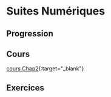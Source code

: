 # Suites Numériques

## Progression

## Cours 
[cours Chap2](./Cours-chap2.pdf){:target="_blank"}
## Exercices 
